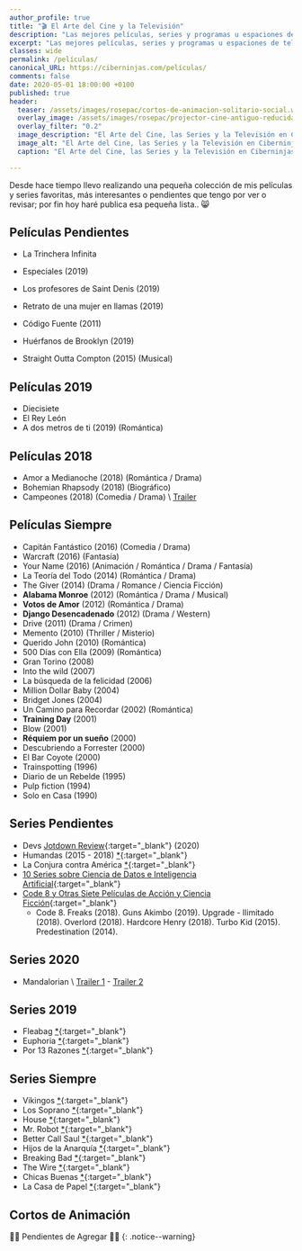 ```yaml
---
author_profile: true
title: "🎬 El Arte del Cine y la Televisión"
description: "Las mejores películas, series y programas u espaciones de televisión que recomendamos desde Ciberninjas, por Pablo Álvarez Corredera"
excerpt: "Las mejores películas, series y programas u espaciones de televisión que recomendamos desde Ciberninjas, por Pablo Álvarez Corredera"
classes: wide
permalink: /películas/
canonical_URL: https://ciberninjas.com/películas/
comments: false
date: 2020-05-01 18:00:00 +0100
published: true
header:
  teaser: /assets/images/rosepac/cortos-de-animacion-solitario-social.webp
  overlay_image: /assets/images/rosepac/projector-cine-antiguo-reducida.webp
  overlay_filter: "0.2"
  image_description: "El Arte del Cine, las Series y la Televisión en Ciberninjas"
  image_alt: "El Arte del Cine, las Series y la Televisión en Ciberninjas"
  caption: "El Arte del Cine, las Series y la Televisión en Ciberninjas"

---
```


Desde hace tiempo llevo realizando una pequeña colección de mis películas y series favoritas, más interesantes o pendientes que tengo por ver o revisar; por fin hoy haré publica esa pequeña lista.. 😸

## Películas Pendientes

* La Trinchera Infinita

* Especiales (2019)
* Los profesores de Saint Denis (2019)
* Retrato de una mujer en llamas (2019)
* Código Fuente (2011)
* Huérfanos de Brooklyn (2019)
* Straight Outta Compton (2015) (Musical)

## Películas 2019

* Diecisiete
* El Rey León
* A dos metros de ti (2019) (Romántica)

## Películas 2018

* Amor a Medianoche (2018) (Romántica / Drama)
* Bohemian Rhapsody (2018) (Biográfico)
* Campeones (2018) (Comedia / Drama) \ [Trailer](https://www.youtube.com/watch?time_continue=122&v=a3e0hWT09YY)

## Películas Siempre

* Capitán Fantástico (2016) (Comedia / Drama)
* Warcraft (2016) (Fantasía)
* Your Name (2016) (Animación / Romántica / Drama / Fantasía)
* La Teoría del Todo (2014) (Romántica / Drama)
* The Giver (2014) (Drama / Romance / Ciencia Ficción)
* **Alabama Monroe** (2012) (Romántica / Drama / Musical)
* **Votos de Amor** (2012) (Romántica / Drama)
* **Django Desencadenado** (2012) (Drama / Western)
* Drive (2011) (Drama / Crimen)
* Memento (2010) (Thriller / Misterio)
* Querido John (2010) (Romántica)
* 500 Días con Ella (2009) (Romántica)
* Gran Torino (2008)
* Into the wild (2007)
* La búsqueda de la felicidad (2006)
* Million Dollar Baby (2004)
* Bridget Jones (2004)
* Un Camino para Recordar (2002) (Romántica)
* **Training Day** (2001)
* Blow (2001)
* **Réquiem por un sueño** (2000)
* Descubriendo a Forrester (2000)
* El Bar Coyote (2000)
* Trainspotting (1996)
* Diario de un Rebelde (1995)
* Pulp fiction (1994)
* Solo en Casa (1990)

<!-- trailers peliculas de amor parte 5: https://www.youtube.com/watch?v=lGJNUo76p80 -->
## Series Pendientes

* Devs [Jotdown Review](https://www.jotdown.es/2020/04/devs-es-una-joya-de-la-ciencia-ficcion-moderna/){:target="_blank"} (2020)
* Humandas (2015 - 2018) [*](https://www.imdb.com/title/tt4122068/){:target="_blank"}
* La Conjura contra América [*](https://www.filmaffinity.com/es/film844505.html){:target="_blank"}
* [10 Series sobre Ciencia de Datos e Inteligencia Artificial](https://www.analyticsvidhya.com/blog/2016/01/10-popular-tv-shows-data-science-artificial-intelligence/){:target="_blank"}
* [Code 8 y Otras Siete Películas de Acción y Ciencia Ficción](https://cinemania.20minutos.es/noticias/code-8-y-otras-siete-peliculas-de-accion-y-ciencia-ficcion-de-bajo-presupuesto/){:target="_blank"}
  * Code 8. Freaks (2018). Guns Akimbo (2019). Upgrade - Ilimitado (2018). Overlord (2018). Hardcore Henry (2018). Turbo Kid (2015). Predestination (2014).

## Series 2020

* Mandalorian \ [Trailer 1](/the-mandalorian-trailer-de-la-nueva-serie-de-star-wars/) - [Trailer 2](/the-mandalorian-nuevo-trailer-serie-de-star-wars/)

## Series 2019

* Fleabag [*](https://www.imdb.com/title/tt5687612/){:target="_blank"}
* Euphoria [*](https://www.imdb.com/title/tt8772296/){:target="_blank"}
* Por 13 Razones [*](https://www.imdb.com/title/tt1837492/){:target="_blank"}

## Series Siempre

* Vikingos [*](http://www.imdb.com/title/tt2306299/){:target="_blank"}
* Los Soprano [*](http://www.imdb.com/title/tt0141842/){:target="_blank"}
* House [*](https://www.imdb.com/title/tt0412142/){:target="_blank"}
* Mr. Robot [*](https://www.imdb.com/title/tt4158110/){:target="_blank"}
* Better Call Saul  [*](https://www.imdb.com/title/tt3032476/){:target="_blank"}
* Hijos de la Anarquía [*](https://www.imdb.com/title/tt1124373/){:target="_blank"}
* Breaking Bad [*](https://www.imdb.com/title/tt0903747/){:target="_blank"}
* The Wire [*](https://www.imdb.com/title/tt0306414/){:target="_blank"}
* Chicas Buenas [*](https://www.imdb.com/title/tt6474378/){:target="_blank"}
* La Casa de Papel [*](https://www.imdb.com/title/tt6468322/){:target="_blank"}

## **Cortos de Animación**

👷‍♂️ Pendientes de Agregar 👷‍♂️
{: .notice--warning}